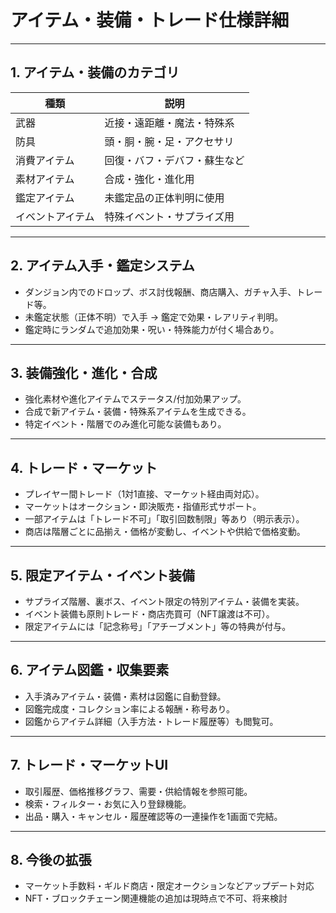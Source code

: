 # アイテム・装備・トレード仕様詳細

---

## 1. アイテム・装備のカテゴリ

| 種類            | 説明                              |
|-----------------|-----------------------------------|
| 武器            | 近接・遠距離・魔法・特殊系        |
| 防具            | 頭・胴・腕・足・アクセサリ        |
| 消費アイテム    | 回復・バフ・デバフ・蘇生など      |
| 素材アイテム    | 合成・強化・進化用                |
| 鑑定アイテム    | 未鑑定品の正体判明に使用          |
| イベントアイテム| 特殊イベント・サプライズ用         |

---

## 2. アイテム入手・鑑定システム

- ダンジョン内でのドロップ、ボス討伐報酬、商店購入、ガチャ入手、トレード等。
- 未鑑定状態（正体不明）で入手 → 鑑定で効果・レアリティ判明。
- 鑑定時にランダムで追加効果・呪い・特殊能力が付く場合あり。

---

## 3. 装備強化・進化・合成

- 強化素材や進化アイテムでステータス/付加効果アップ。
- 合成で新アイテム・装備・特殊系アイテムを生成できる。
- 特定イベント・階層でのみ進化可能な装備もあり。

---

## 4. トレード・マーケット

- プレイヤー間トレード（1対1直接、マーケット経由両対応）。
- マーケットはオークション・即決販売・指値形式サポート。
- 一部アイテムは「トレード不可」「取引回数制限」等あり（明示表示）。
- 商店は階層ごとに品揃え・価格が変動し、イベントや供給で価格変動。

---

## 5. 限定アイテム・イベント装備

- サプライズ階層、裏ボス、イベント限定の特別アイテム・装備を実装。
- イベント装備も原則トレード・商店売買可（NFT譲渡は不可）。
- 限定アイテムには「記念称号」「アチーブメント」等の特典が付与。

---

## 6. アイテム図鑑・収集要素

- 入手済みアイテム・装備・素材は図鑑に自動登録。
- 図鑑完成度・コレクション率による報酬・称号あり。
- 図鑑からアイテム詳細（入手方法・トレード履歴等）も閲覧可。

---

## 7. トレード・マーケットUI

- 取引履歴、価格推移グラフ、需要・供給情報を参照可能。
- 検索・フィルター・お気に入り登録機能。
- 出品・購入・キャンセル・履歴確認等の一連操作を1画面で完結。

---

## 8. 今後の拡張

- マーケット手数料・ギルド商店・限定オークションなどアップデート対応
- NFT・ブロックチェーン関連機能の追加は現時点で不可、将来検討